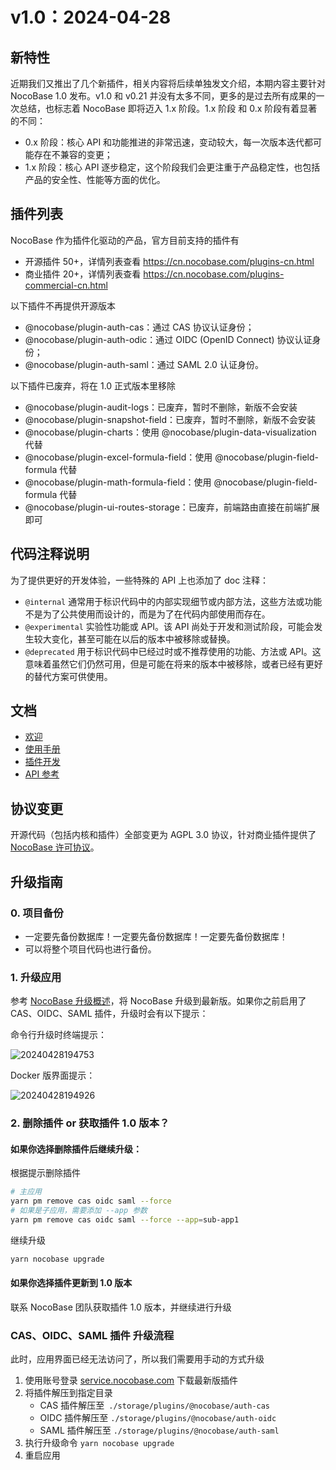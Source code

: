 # v1.0：2024-04-28

## 新特性

近期我们又推出了几个新插件，相关内容将后续单独发文介绍，本期内容主要针对 NocoBase 1.0 发布。v1.0 和 v0.21 并没有太多不同，更多的是过去所有成果的一次总结，也标志着 NocoBase 即将迈入 1.x 阶段。1.x 阶段 和 0.x 阶段有着显著的不同：

- 0.x 阶段：核心 API 和功能推进的非常迅速，变动较大，每一次版本迭代都可能存在不兼容的变更；
- 1.x 阶段：核心 API 逐步稳定，这个阶段我们会更注重于产品稳定性，也包括产品的安全性、性能等方面的优化。

## 插件列表

NocoBase 作为插件化驱动的产品，官方目前支持的插件有

- 开源插件 50+，详情列表查看 https://cn.nocobase.com/plugins-cn.html
- 商业插件 20+，详情列表查看 https://cn.nocobase.com/plugins-commercial-cn.html

以下插件不再提供开源版本

- @nocobase/plugin-auth-cas：通过 CAS 协议认证身份；
- @nocobase/plugin-auth-odic：通过 OIDC (OpenID Connect) 协议认证身份；
- @nocobase/plugin-auth-saml：通过 SAML 2.0 认证身份。

以下插件已废弃，将在 1.0 正式版本里移除

- @nocobase/plugin-audit-logs：已废弃，暂时不删除，新版不会安装
- @nocobase/plugin-snapshot-field：已废弃，暂时不删除，新版不会安装
- @nocobase/plugin-charts：使用 @nocobase/plugin-data-visualization 代替
- @nocobase/plugin-excel-formula-field：使用 @nocobase/plugin-field-formula 代替
- @nocobase/plugin-math-formula-field：使用 @nocobase/plugin-field-formula 代替
- @nocobase/plugin-ui-routes-storage：已废弃，前端路由直接在前端扩展即可

## 代码注释说明

为了提供更好的开发体验，一些特殊的 API 上也添加了 doc 注释：

- `@internal` 通常用于标识代码中的内部实现细节或内部方法，这些方法或功能不是为了公共使用而设计的，而是为了在代码内部使用而存在。
- `@experimental` 实验性功能或 API。该 API 尚处于开发和测试阶段，可能会发生较大变化，甚至可能在以后的版本中被移除或替换。
- `@deprecated` 用于标识代码中已经过时或不推荐使用的功能、方法或 API。这意味着虽然它们仍然可用，但是可能在将来的版本中被移除，或者已经有更好的替代方案可供使用。

## 文档

- [欢迎](https://docs-cn.nocobase.com/welcome/introduction)
- [使用手册](https://docs-cn.nocobase.com/handbook)
- [插件开发](https://docs-cn.nocobase.com/development)
- [API 参考](https://docs-cn.nocobase.com/api)

## 协议变更

开源代码（包括内核和插件）全部变更为 AGPL 3.0 协议，针对商业插件提供了 [NocoBase 许可协议](https://cn.nocobase.com/agreement-cn.html)。

## 升级指南

### 0. 项目备份

- 一定要先备份数据库！一定要先备份数据库！一定要先备份数据库！
- 可以将整个项目代码也进行备份。

### 1. 升级应用

参考 [NocoBase 升级概述](/welcome/getting-started/upgrading)，将 NocoBase 升级到最新版。如果你之前启用了 CAS、OIDC、SAML 插件，升级时会有以下提示：

命令行升级时终端提示：

![20240428194753](https://static-docs.nocobase.com/20240428194753.png)

Docker 版界面提示：

![20240428194926](https://static-docs.nocobase.com/20240428194926.png)

### 2. 删除插件 or 获取插件 1.0 版本？

#### 如果你选择删除插件后继续升级：

根据提示删除插件

```bash
# 主应用
yarn pm remove cas oidc saml --force
# 如果是子应用，需要添加 --app 参数
yarn pm remove cas oidc saml --force --app=sub-app1
```

继续升级

```bash
yarn nocobase upgrade
```

#### 如果你选择插件更新到 1.0 版本

联系 NocoBase 团队获取插件 1.0 版本，并继续进行升级

### CAS、OIDC、SAML 插件 升级流程

此时，应用界面已经无法访问了，所以我们需要用手动的方式升级

1. 使用账号登录 [service.nocobase.com](service.nocobase.com) 下载最新版插件
2. 将插件解压到指定目录
    - CAS 插件解压至` ./storage/plugins/@nocobase/auth-cas`
    - OIDC 插件解压至 `./storage/plugins/@nocobase/auth-oidc`
    - SAML 插件解压至 `./storage/plugins/@nocobase/auth-saml`
3. 执行升级命令 `yarn nocobase upgrade`
4. 重启应用
